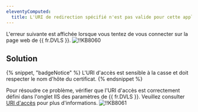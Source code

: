 ```yaml
---
eleventyComputed:
  title: L'URI de redirection spécifié n'est pas valide pour cette application cliente.
---
```

L'erreur suivante est affichée lorsque vous tentez de vous connecter sur la page web de {{ fr.DVLS }}.
![!!KB8060](https://cdnweb.devolutions.net/docs/docs_en_kb_KB8060.png)

## Solution

{% snippet, "badgeNotice" %}
L'URI d'accès est sensible à la casse et doit respecter le nom d'hôte du certificat.
{% endsnippet %}

Pour résoudre ce problème, vérifier que l'URI d'accès est correctement défini dans l'onglet IIS des paramètres de {{ fr.DVLS }}. Veuillez consulter [URI d'accès](/server/kb/knowledge-base/access-uri/) pour plus d'informations.
![!!KB8061](https://cdnweb.devolutions.net/docs/docs_en_kb_KB8061.png)
